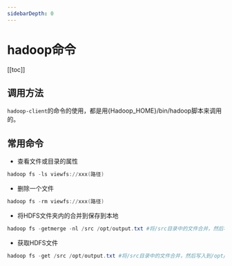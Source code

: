```yaml
---
sidebarDepth: 0
---
```


# hadoop命令

[[toc]]

## 调用方法

`hadoop-client`的命令的使用，都是用{Hadoop_HOME}/bin/hadoop脚本来调用的。

## 常用命令

- 查看文件或目录的属性

```powershell
hadoop fs -ls viewfs://xxx(路径)
```

- 删除一个文件

```powershell
hadoop fs -rm viewfs://xxx(路径)
```

- 将HDFS文件夹内的合并到保存到本地

```powershell
hadoop fs -getmerge -nl /src /opt/output.txt #将/src目录中的文件合并，然后写入到/opt/output.txt文件中。
```

- 获取HDFS文件

```powershell
hadoop fs -get /src /opt/output.txt #将/src目录中的文件合并，然后写入到/opt/output.txt文件中。
```